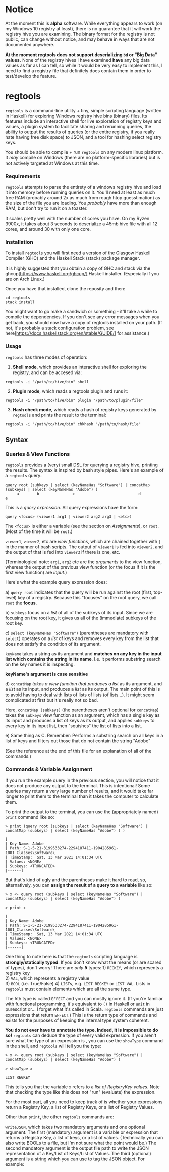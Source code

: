 # Notice 

At the moment this is **alpha** software. While everything appears to work (on my Windows 10 registry at least), there is no guarantee that it will work the registry hive you are examining. The binary format for the registry is not public, can change without notice, and may behave in ways that are not documented anywhere. 

**At the moment regtools does not support deserializing `bd` or "Big Data" values.** None of the registry hives I have examined **have** any big data values as far as I can tell, so while it would be very easy to implement this, I need to find a registry file that definitely does contain them in order to test/develop the feature. 

# regtools

`regtools` is a command-line utility + tiny, simple scripting language (written in Haskell) for exploring Windows registry hive bins (binary) files. Its features include an interactive shell for live exploration of registry keys and values, a plugin system to facilitate sharing and rerunning queries, the ability to output the results of queries (or the entire registry, if you really hate having free disk space) to JSON, and a tool for hashing select registry keys. 

You should be able to compile + run `regtools` on any modern linux platform. It *may* compile on Windows (there are no platform-specific libraries) but is not actively targeted at Windows at this time.

### Requirements 

`regtools` attempts to parse the entirety of a windows registry hive and load it into memory before running queries on it. You'll need at least as much free RAM (probably around 2x as much from rough htop guesstimation) as the size of the file you are loading. You *probably* have more than enough RAM, but don't try to run it on a toaster. 

It scales pretty well with the number of cores you have. On my Ryzen 3900x, it takes about 3 seconds to deserialize a 45mb hive file with all 12 cores, and around 30 with only one core. 

### Installation 

To install `regtools` you will first need a version of the Glasgow Haskell Compiler (GHC) and the Haskell Stack (stack) package manager. 

It is highly suggested that you obtain a copy of GHC and stack via the 
ghcup[https://www.haskell.org/ghcup/] Haskell installer. (Especially if you are on Arch Linux.) 

Once you have that installed, clone the reposity and then: 

```
cd regtools
stack install
```

You might want to go make a sandwich or something - it'll take a while to compile the dependencies. If you don't see any error messages when you get back, you should now have a copy of regtools installed on your path. (If not, it's probably a stack configuration problem, see here[https://docs.haskellstack.org/en/stable/GUIDE/] for assistance.)

### Usage 

`regtools` has three modes of operation:

1) **Shell mode**, which provides an interactive shell for exploring the registry, and can be accesed via:

```
regtools -i "/path/to/hive/bin" shell 
```

2) **Plugin mode**, which reads a regtools plugin and runs it:

```
regtools -i "/path/to/hive/bin" plugin "/path/to/plugin/file" 
```

3) **Hash check mode**, which reads a hash of registry keys generated by `regtools` and prints the result to the terminal: 

```
regtools -i "/path/to/hive/bin" chkhash "/path/to/hash/file"
```

## Syntax 

### Queries & View Functions 

`regtools` provides a (very) small DSL for querying a registry hive, printing the results. The syntax is inspired by bash style pipes. Here's an example of a `regtools` query: 

```
query root (subkeys | select (keyNameHas "Software") | concatMap (subkeys) | select (keyNameHas "Adobe") )
     a        b               c                            d                      e                    
```

This is a *query expression*. All query expressions have the form:

```
query <focus> (viewer1 arg1 | viewer2 arg2 arg3 | <etc>)
``` 

The `<focus>` is either a variable (see the section on *Assignments*), or `root`. (Most of the time it will be `root`.)

`viewer1`, `viewer2`, etc are *view functions*, which are chained together with `|` in the manner of bash scripts. The output of `viewer1` is fed into `viewer2`, and the output of that is fed into `viewer3` if there is one, etc. 

(Terminological note: `arg1`, `arg2` etc are the *arguments* to the view function, whereas the output of the previous view function (or the focus if it is the first view function) are *input*.)

Here's what the example query expression does: 

a) `query root` indicates that the query will be run against the root (first, top-level) key of a registry. Because this "focuses" on the root query, we call `root` the **focus**. 

b) `subkeys` focus on a *list* of all of the subkeys of its input. Since we are focusing on the root key, it gives us all of the (immediate) subkeys of the root key. 

c) `select (keyNameHas "Software")` (parentheses are mandatory with `select`) operates on a *list* of keys and removes every key from the list that does not satisfy the condition of its argument. 

`keyName` takes a string as its argument and **matches on any key in the input list which contains the string in its name**. I.e. it performs substring search on the key names it is inspecting.

**keyName's argument is case sensitive**

d) `concatMap` *takes a view function that produces a list* as its argument, and a *list* as its input, and produces a *list* as its output. The main point of this is to avoid having to deal with lists of lists of lists (of lists...). It might seem complicated at first but it's really not so bad. 

Here, `concatMap (subkeys)` (the parentheses aren't optional for `concatMap`) takes the `subkeys` view function as an argument, which has a single key as its input and produces a list of keys as its output, and applies `subkeys` to every key in its input list, then "squishes" the list of lists into a list. 

e) Same thing as C. Remember: Performs a substring search on all keys in a list of keys and filters out those that do not contain the string "Adobe"

(See the reference at the end of this file for an explanation of all of the commands.)

### Commands & Variable Assignment 

If you run the example query in the previous section, you will notice that it does not produce any output to the terminal. This is intentional! Some queries may return a very large number of results, and it would take far longer to print them to the terminal than it takes the computer to calculate them. 

To print the output to the terminal, you can use the (appropriately named) `print` command like so: 

```
> print (query root (subkeys | select (keyNameHas "Software") | concatMap (subkeys) | select (keyNameHas "Adobe") ) )

[
| Key Name: Adobe
| Path: S-1-5-21-3199533274-2294187411-1904285961-1001_Classes\Software\
| TimeStamp:  Sat, 13 Mar 2021 14:01:34 UTC
| Values: <NONE>
| Subkeys: <TRUNCATED>
|------]
```

But that's kind of ugly and the parentheses make it hard to read, so, alternatively, you can **assign the result of a query to a variable** like so: 

```
> x <- query root (subkeys | select (keyNameHas "Software") | concatMap (subkeys) | select (keyNameHas "Adobe") )

> print x

[
| Key Name: Adobe
| Path: S-1-5-21-3199533274-2294187411-1904285961-1001_Classes\Software\
| TimeStamp:  Sat, 13 Mar 2021 14:01:34 UTC
| Values: <NONE>
| Subkeys: <TRUNCATED>
|------]
```

One thing to note here is that the `regtools` scripting language is **strongly/statically typed**. If you don't know what the means (or are scared of types), don't worry! There are *only **5*** types: 
     1) `REGKEY`, which represents a registry key  
     2) `VAL`, which represents a registry value  
     3) `BOOL` (i.e. True/False) 
     4) `LIST`s, e.g. `LIST REGKEY` or `LIST VAL`. Lists in `regtools` must contain elements which are all the same type.
     
The 5th type is called `EFFECT` and you can mostly ignore it. (If you're familiar with functional programming, it's equivalent to `()` in Haskell or `unit` in purescript or... I forget what it's called in Scala. `regtools` commands are just expressions that return `EFFECT`.) This is the return type of commands and exists for the purposes of keeping the internal type system coherent. 

**You do not ever have to annotate the type. Indeed, it is impossible to do so!** `regtools` can deduce the type of every valid expression. If you aren't sure what the type of an expression is , you can use the `showType` command in the shell, and `regtools` will tell you the type: 

```
> x <- query root (subkeys | select (keyNameHas "Software") | concatMap (subkeys) | select (keyNameHas "Adobe") )

> showType x

LIST REGKEY
``` 

This tells you that the variable `x` refers to a *list of RegistryKey values*. Note that checking the type like this does not "run" (evaluate) the expression. 

For the most part, all you need to keep track of is whether your expressions return a Registry Key, a list of Registry Keys, or a list of Registry Values. 

Other than `print`, the other `regtools` commands are: 

`writeJSON`, which takes two mandatory arguments and one optional argument. The first (mandatory) argument is a variable or expression that returns a Registry Key, a list of keys, or a list of values. (Technically you can also write BOOLs to a file, but I'm not sure what the point would be.) The second mandatory argument is the output file path to write the JSON representation of a Key/List of Keys/List of Values. The third (optional) argument is a string which you can use to tag the JSON object. For example: 


